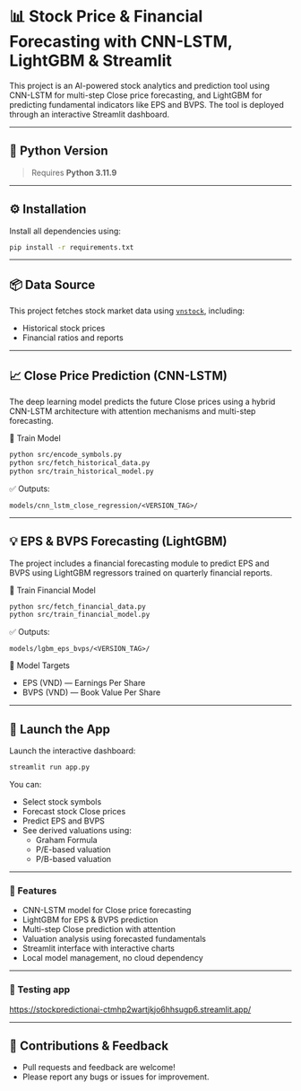 # 📊 Stock Price & Financial Forecasting with CNN-LSTM, LightGBM & Streamlit

This project is an AI-powered stock analytics and prediction tool using CNN-LSTM for multi-step Close price forecasting, and LightGBM for predicting fundamental indicators like EPS and BVPS. The tool is deployed through an interactive Streamlit dashboard.

---

## 🐍 Python Version

> Requires **Python 3.11.9**

---

## ⚙️ Installation

Install all dependencies using:

```sh
pip install -r requirements.txt
```

---

## 📦 Data Source

This project fetches stock market data using [`vnstock`](https://github.com/thinh-vu/vnstock), including:
- Historical stock prices
- Financial ratios and reports

---

## 📈 Close Price Prediction (CNN-LSTM)

The deep learning model predicts the future Close prices using a hybrid CNN-LSTM architecture with attention mechanisms and multi-step forecasting.

🔧 Train Model
```sh
python src/encode_symbols.py
python src/fetch_historical_data.py
python src/train_historical_model.py
```

✅ Outputs:
```
models/cnn_lstm_close_regression/<VERSION_TAG>/
```
---

## 💡 EPS & BVPS Forecasting (LightGBM)

The project includes a financial forecasting module to predict EPS and BVPS using LightGBM regressors trained on quarterly financial reports.

🔧 Train Financial Model
```sh
python src/fetch_financial_data.py
python src/train_financial_model.py
```

✅ Outputs:
```
models/lgbm_eps_bvps/<VERSION_TAG>/
```

🎯 Model Targets
- EPS (VND) — Earnings Per Share
- BVPS (VND) — Book Value Per Share

---

## 🚀 Launch the App

Launch the interactive dashboard:

```sh
streamlit run app.py
```

You can:
- Select stock symbols
- Forecast stock Close prices
- Predict EPS and BVPS
- See derived valuations using:
    - Graham Formula
    - P/E-based valuation
    - P/B-based valuation

---

### 🧠 Features

- CNN-LSTM model for Close price forecasting
- LightGBM for EPS & BVPS prediction
- Multi-step Close prediction with attention
- Valuation analysis using forecasted fundamentals
- Streamlit interface with interactive charts
- Local model management, no cloud dependency

---

### 🧠 Testing app

https://stockpredictionai-ctmhp2wartjkjo6hhsugp6.streamlit.app/

---

## 🔗 Contributions & Feedback
- Pull requests and feedback are welcome!
- Please report any bugs or issues for improvement.
